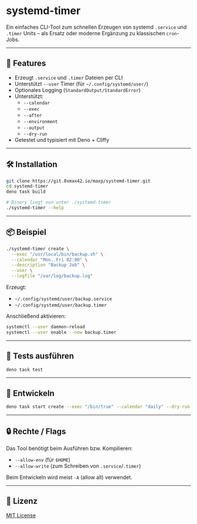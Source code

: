 # systemd-timer

Ein einfaches CLI-Tool zum schnellen Erzeugen von systemd `.service` und `.timer` Units – als Ersatz oder moderne Ergänzung zu klassischen `cron`-Jobs.

---

## 🚀 Features

- Erzeugt `.service` und `.timer` Dateien per CLI
- Unterstützt `--user` Timer (für `~/.config/systemd/user/`)
- Optionales Logging (`StandardOutput/StandardError`)
- Unterstützt:
  - `--calendar`
  - `--exec`
  - `--after`
  - `--environment`
  - `--output`
  - `--dry-run`
- Getestet und typisiert mit Deno + Cliffy

---

## 🛠️ Installation

```bash
git clone https://git.0xmax42.io/maxp/systemd-timer.git
cd systemd-timer
deno task build

# Binary liegt nun unter ./systemd-timer
./systemd-timer --help
```

---

## 📦 Beispiel

```bash
./systemd-timer create \
  --exec "/usr/local/bin/backup.sh" \
  --calendar "Mon..Fri 02:00" \
  --description "Backup Job" \
  --user \
  --logfile "/var/log/backup.log"
```

Erzeugt:
- `~/.config/systemd/user/backup.service`
- `~/.config/systemd/user/backup.timer`

Anschließend aktivieren:

```bash
systemctl --user daemon-reload
systemctl --user enable --now backup.timer
```

---

## 🧪 Tests ausführen

```bash
deno task test
```

---

## 🧰 Entwickeln

```bash
deno task start create --exec "/bin/true" --calendar "daily" --dry-run
```

---

## 🔒 Rechte / Flags

Das Tool benötigt beim Ausführen bzw. Kompilieren:

- `--allow-env` (für `$HOME`)
- `--allow-write` (zum Schreiben von `.service`/`.timer`)

Beim Entwickeln wird meist `-A` (allow all) verwendet.

---

## 📝 Lizenz

[MIT License](LICENSE)
